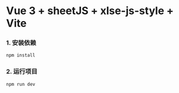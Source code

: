 # Vue 3 + sheetJS + xlse-js-style + Vite

### 1. 安装依赖

```sh
npm install

```

### 2. 运行项目

```sh
npm run dev
```
